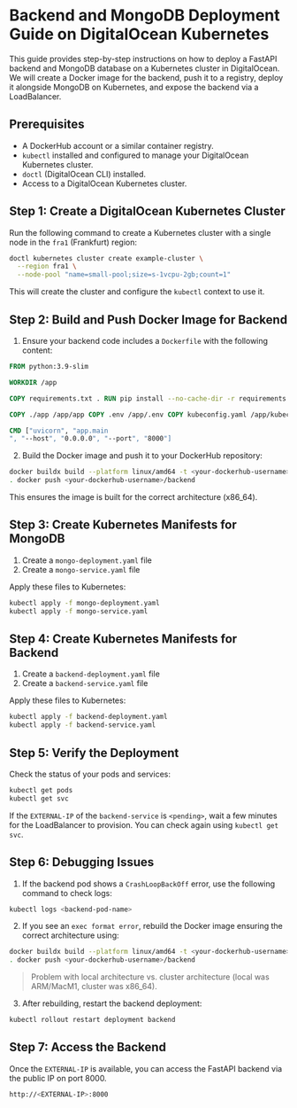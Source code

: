 # Backend and MongoDB Deployment Guide on DigitalOcean Kubernetes

This guide provides step-by-step instructions on how to deploy a FastAPI backend and MongoDB database on a Kubernetes cluster in DigitalOcean. We will create a Docker image for the backend, push it to a registry, deploy it alongside MongoDB on Kubernetes, and expose the backend via a LoadBalancer.

## Prerequisites

- A DockerHub account or a similar container registry.
- `kubectl` installed and configured to manage your DigitalOcean Kubernetes cluster.
- `doctl` (DigitalOcean CLI) installed.
- Access to a DigitalOcean Kubernetes cluster.

## Step 1: Create a DigitalOcean Kubernetes Cluster

Run the following command to create a Kubernetes cluster with a single node in the `fra1` (Frankfurt) region:

```bash
doctl kubernetes cluster create example-cluster \
  --region fra1 \
  --node-pool "name=small-pool;size=s-1vcpu-2gb;count=1"
```

This will create the cluster and configure the `kubectl` context to use it.

## Step 2: Build and Push Docker Image for Backend

1. Ensure your backend code includes a `Dockerfile` with the following content:

```Dockerfile
FROM python:3.9-slim

WORKDIR /app

COPY requirements.txt . RUN pip install --no-cache-dir -r requirements.txt

COPY ./app /app/app COPY .env /app/.env COPY kubeconfig.yaml /app/kubeconfig.yaml

CMD ["uvicorn", "app.main
", "--host", "0.0.0.0", "--port", "8000"]
```


2. Build the Docker image and push it to your DockerHub repository:

```bash
docker buildx build --platform linux/amd64 -t <your-dockerhub-username>/backend
. docker push <your-dockerhub-username>/backend
```


This ensures the image is built for the correct architecture (x86_64).

## Step 3: Create Kubernetes Manifests for MongoDB

1. Create a `mongo-deployment.yaml` file
2. Create a `mongo-service.yaml` file


Apply these files to Kubernetes:

```bash
kubectl apply -f mongo-deployment.yaml 
kubectl apply -f mongo-service.yaml
```

## Step 4: Create Kubernetes Manifests for Backend

1. Create a `backend-deployment.yaml` file
2. Create a `backend-service.yaml` file


Apply these files to Kubernetes:

```bash
kubectl apply -f backend-deployment.yaml 
kubectl apply -f backend-service.yaml
```


## Step 5: Verify the Deployment

Check the status of your pods and services:

```bash
kubectl get pods 
kubectl get svc
```

If the `EXTERNAL-IP` of the `backend-service` is `<pending>`, wait a few minutes for the LoadBalancer to provision. You can check again using `kubectl get svc`.

## Step 6: Debugging Issues

1. If the backend pod shows a `CrashLoopBackOff` error, use the following command to check logs:

```bash
kubectl logs <backend-pod-name>
```


2. If you see an `exec format error`, rebuild the Docker image ensuring the correct architecture using:

```bash
docker buildx build --platform linux/amd64 -t <your-dockerhub-username>/backend
. docker push <your-dockerhub-username>/backend
```

> Problem with local architecture vs. cluster architecture (local was ARM/MacM1, cluster was x86_64).


3. After rebuilding, restart the backend deployment:

```bash
kubectl rollout restart deployment backend
```

## Step 7: Access the Backend

Once the `EXTERNAL-IP` is available, you can access the FastAPI backend via the public IP on port 8000.

```bash
http://<EXTERNAL-IP>:8000
```
